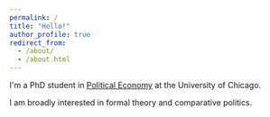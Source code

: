 ```yaml
---
permalink: /
title: "Hello!"
author_profile: true
redirect_from: 
  - /about/
  - /about.html
---
```


I'm a PhD student in [Political Economy](https://politicaleconomy.uchicago.edu/) at the University of Chicago.

I am broadly interested in formal theory and comparative politics.
